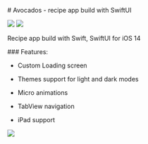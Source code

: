 # Avocados - recipe app build with SwiftUI

<div>
<img src="./Readme/1.jpg, width="375">
<img src="./Readme/2.jpg, width="375">
</div>

Recipe app build with Swift, SwiftUI for iOS 14

### Features:

- Custom Loading screen
  
- Themes support for light and dark modes
  
- Micro animations
  
- TabView navigation
  
- iPad support
  

<div>
<img src="./Readme/2.jpg, width="375">
</div>


